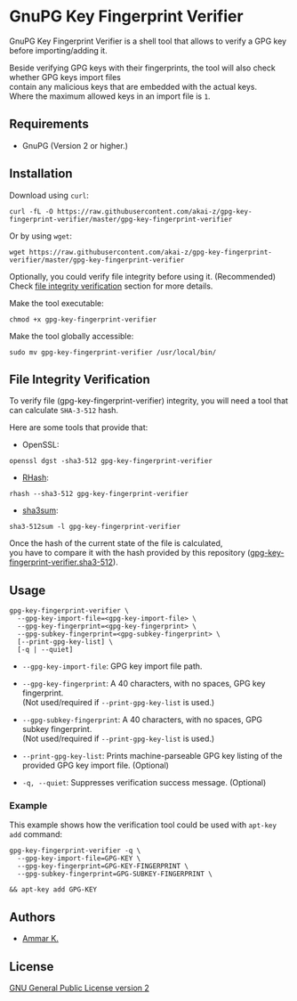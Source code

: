 # GnuPG Key Fingerprint Verifier

GnuPG Key Fingerprint Verifier is a shell tool that allows to verify a GPG key before importing/adding it.

Beside verifying GPG keys with their fingerprints, the tool will also check whether GPG keys import files  
contain any malicious keys that are embedded with the actual keys.  
Where the maximum allowed keys in an import file is `1`.

## Requirements

* GnuPG (Version 2 or higher.)

## Installation

Download using `curl`:
```
curl -fL -O https://raw.githubusercontent.com/akai-z/gpg-key-fingerprint-verifier/master/gpg-key-fingerprint-verifier
```

Or by using `wget`:
```
wget https://raw.githubusercontent.com/akai-z/gpg-key-fingerprint-verifier/master/gpg-key-fingerprint-verifier
```

Optionally, you could verify file integrity before using it. (Recommended)  
Check [file integrity verification](#file-integrity-verification) section for more details.

Make the tool executable:
```
chmod +x gpg-key-fingerprint-verifier
```

Make the tool globally accessible:
```
sudo mv gpg-key-fingerprint-verifier /usr/local/bin/
```

## File Integrity Verification

To verify file (gpg-key-fingerprint-verifier) integrity, you will need a tool that can calculate `SHA-3-512` hash.

Here are some tools that provide that:  
* OpenSSL:
```
openssl dgst -sha3-512 gpg-key-fingerprint-verifier
```

* [RHash](https://github.com/rhash/RHash):
```
rhash --sha3-512 gpg-key-fingerprint-verifier
```

* [sha3sum](https://github.com/maandree/sha3sum):
```
sha3-512sum -l gpg-key-fingerprint-verifier
```

Once the hash of the current state of the file is calculated,  
you have to compare it with the hash provided by this repository ([gpg-key-fingerprint-verifier.sha3-512](https://raw.githubusercontent.com/akai-z/gpg-key-fingerprint-verifier/master/gpg-key-fingerprint-verifier.sha3-512)).

## Usage

```
gpg-key-fingerprint-verifier \
  --gpg-key-import-file=<gpg-key-import-file> \
  --gpg-key-fingerprint=<gpg-key-fingerprint> \
  --gpg-subkey-fingerprint=<gpg-subkey-fingerprint> \
  [--print-gpg-key-list] \
  [-q | --quiet]
```

* `--gpg-key-import-file`: GPG key import file path.

* `--gpg-key-fingerprint`: A 40 characters, with no spaces, GPG key fingerprint.  
  (Not used/required if `--print-gpg-key-list` is used.)

* `--gpg-subkey-fingerprint`: A 40 characters, with no spaces, GPG subkey fingerprint.  
  (Not used/required if `--print-gpg-key-list` is used.)

* `--print-gpg-key-list`: Prints machine-parseable GPG key listing of the provided GPG key import file. (Optional)

* `-q, --quiet`: Suppresses verification success message. (Optional)

### Example

This example shows how the verification tool could be used with `apt-key add` command:
```
gpg-key-fingerprint-verifier -q \
  --gpg-key-import-file=GPG-KEY \
  --gpg-key-fingerprint=GPG-KEY-FINGERPRINT \
  --gpg-subkey-fingerprint=GPG-SUBKEY-FINGERPRINT \

&& apt-key add GPG-KEY
```

## Authors

* [Ammar K.](https://github.com/akai-z)

## License

[GNU General Public License version 2](LICENSE)

